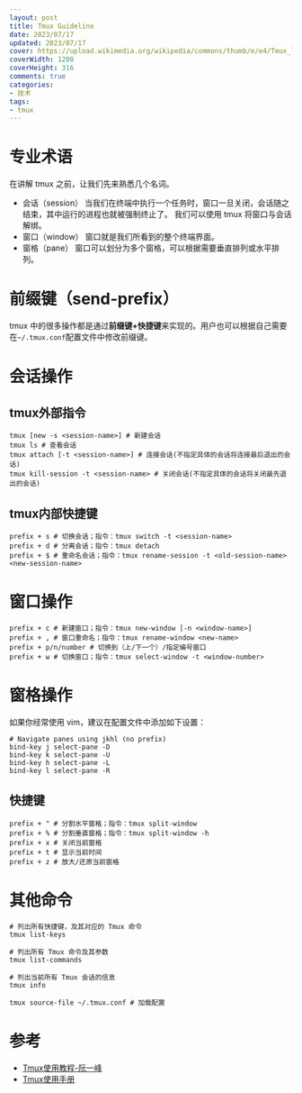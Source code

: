 ```yaml
---
layout: post
title: Tmux Guideline
date: 2023/07/17
updated: 2023/07/17
cover: https://upload.wikimedia.org/wikipedia/commons/thumb/e/e4/Tmux_logo.svg/1200px-Tmux_logo.svg.png
coverWidth: 1200
coverHeight: 316
comments: true
categories:
- 技术
tags:
- tmux
---
```


# 专业术语
在讲解 tmux 之前，让我们先来熟悉几个名词。
- 会话（session）
当我们在终端中执行一个任务时，窗口一旦关闭，会话随之结束，其中运行的进程也就被强制终止了。
我们可以使用 tmux 将窗口与会话解绑。
- 窗口（window）
窗口就是我们所看到的整个终端界面。
- 窗格（pane）
窗口可以划分为多个窗格，可以根据需要垂直排列或水平排列。

# 前缀键（send-prefix）
tmux 中的很多操作都是通过**前缀键+快捷键**来实现的。用户也可以根据自己需要在`~/.tmux.conf`配置文件中修改前缀键。
# 会话操作
## tmux外部指令

```shell
tmux [new -s <session-name>] # 新建会话
tmux ls # 查看会话
tmux attach [-t <session-name>] # 连接会话(不指定具体的会话将连接最后退出的会话)
tmux kill-session -t <session-name> # 关闭会话(不指定具体的会话将关闭最先退出的会话)
```

## tmux内部快捷键

```shell
prefix + s # 切换会话；指令：tmux switch -t <session-name>
prefix + d # 分离会话；指令：tmux detach
prefix + $ # 重命名会话；指令：tmux rename-session -t <old-session-name> <new-session-name>
```


# 窗口操作

```shell
prefix + c # 新建窗口；指令：tmux new-window [-n <window-name>]
prefix + , # 窗口重命名；指令：tmux rename-window <new-name>
prefix + p/n/number # 切换到（上/下一个）/指定编号窗口
prefix + w # 切换窗口；指令：tmux select-window -t <window-number>
```

# 窗格操作

如果你经常使用 vim，建议在配置文件中添加如下设置：
```tmux
# Navigate panes using jkhl (no prefix)
bind-key j select-pane -D
bind-key k select-pane -U
bind-key h select-pane -L
bind-key l select-pane -R
```

## 快捷键

```shell
prefix + " # 分割水平窗格；指令：tmux split-window 
prefix + % # 分割垂直窗格；指令：tmux split-window -h
prefix + x # 关闭当前窗格
prefix + t # 显示当前时间
prefix + z # 放大/还原当前窗格
```

# 其他命令

```shell
# 列出所有快捷键，及其对应的 Tmux 命令
tmux list-keys

# 列出所有 Tmux 命令及其参数
tmux list-commands

# 列出当前所有 Tmux 会话的信息
tmux info

tmux source-file ~/.tmux.conf # 加载配置
```

# 参考
- [Tmux使用教程-阮一峰](https://www.ruanyifeng.com/blog/2019/10/tmux.html)
- [Tmux使用手册](http://louiszhai.github.io/2017/09/30/tmux/)
